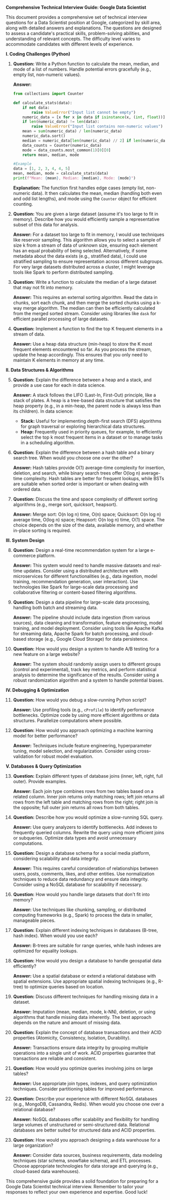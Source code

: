 **Comprehensive Technical Interview Guide: Google Data Scientist**

This document provides a comprehensive set of technical interview questions for a Data Scientist position at Google, categorized by skill area, along with detailed answers and explanations.  The questions are designed to assess a candidate's practical skills, problem-solving abilities, and understanding of relevant concepts.  The difficulty level varies to accommodate candidates with different levels of experience.

**I. Coding Challenges (Python)**

1.  **Question:** Write a Python function to calculate the mean, median, and mode of a list of numbers. Handle potential errors gracefully (e.g., empty list, non-numeric values).

    **Answer:**

    ```python
    from collections import Counter

    def calculate_stats(data):
        if not data:
            raise ValueError("Input list cannot be empty")
        numeric_data = [x for x in data if isinstance(x, (int, float))]
        if len(numeric_data) != len(data):
            raise ValueError("Input list contains non-numeric values")
        mean = sum(numeric_data) / len(numeric_data)
        numeric_data.sort()
        median = numeric_data[len(numeric_data) // 2] if len(numeric_data) % 2 != 0 else (numeric_data[len(numeric_data) // 2 - 1] + numeric_data[len(numeric_data) // 2]) / 2
        data_counts = Counter(numeric_data)
        mode = data_counts.most_common(1)[0][0]
        return mean, median, mode

    #Example
    data = [1, 2, 3, 4, 4, 5]
    mean, median, mode = calculate_stats(data)
    print(f"Mean: {mean}, Median: {median}, Mode: {mode}")

    ```

    **Explanation:** The function first handles edge cases (empty list, non-numeric data). It then calculates the mean, median (handling both even and odd list lengths), and mode using the `Counter` object for efficient counting.


2.  **Question:** You are given a large dataset (assume it's too large to fit in memory). Describe how you would efficiently sample a representative subset of this data for analysis.

    **Answer:** For a dataset too large to fit in memory, I would use techniques like reservoir sampling. This algorithm allows you to select a sample of size k from a stream of data of unknown size, ensuring each element has an equal probability of being selected.  Alternatively, if some metadata about the data exists (e.g., stratified data), I could use stratified sampling to ensure representation across different subgroups. For very large datasets distributed across a cluster, I might leverage tools like Spark to perform distributed sampling.


3.  **Question:** Write a function to calculate the median of a large dataset that may not fit into memory.

    **Answer:** This requires an external sorting algorithm. Read the data in chunks, sort each chunk, and then merge the sorted chunks using a k-way merge algorithm. The median can then be efficiently calculated from the merged sorted stream. Consider using libraries like `dask` for efficient parallel processing of large datasets.


4.  **Question:** Implement a function to find the top K frequent elements in a stream of data.

    **Answer:** Use a heap data structure (min-heap) to store the K most frequent elements encountered so far. As you process the stream, update the heap accordingly. This ensures that you only need to maintain K elements in memory at any time.


**II. Data Structures & Algorithms**

5.  **Question:** Explain the difference between a heap and a stack, and provide a use case for each in data science.

    **Answer:** A stack follows the LIFO (Last-In, First-Out) principle, like a stack of plates. A heap is a tree-based data structure that satisfies the heap property (e.g., in a min-heap, the parent node is always less than its children). In data science:

    *   **Stack:** Useful for implementing depth-first search (DFS) algorithms for graph traversal or exploring hierarchical data structures.
    *   **Heap:** Frequently used in priority queues, for example, to efficiently select the top k most frequent items in a dataset or to manage tasks in a scheduling algorithm.


6.  **Question:** Explain the difference between a hash table and a binary search tree. When would you choose one over the other?

    **Answer:** Hash tables provide O(1) average-time complexity for insertion, deletion, and search, while binary search trees offer O(log n) average-time complexity. Hash tables are better for frequent lookups, while BSTs are suitable when sorted order is important or when dealing with ordered data.


7.  **Question:** Discuss the time and space complexity of different sorting algorithms (e.g., merge sort, quicksort, heapsort).

    **Answer:** Merge sort: O(n log n) time, O(n) space; Quicksort: O(n log n) average time, O(log n) space; Heapsort: O(n log n) time, O(1) space. The choice depends on the size of the data, available memory, and whether in-place sorting is required.


**III. System Design**

8.  **Question:** Design a real-time recommendation system for a large e-commerce platform.

    **Answer:** This system would need to handle massive datasets and real-time updates. Consider using a distributed architecture with microservices for different functionalities (e.g., data ingestion, model training, recommendation generation, user interaction). Use technologies like Spark for large-scale data processing and collaborative filtering or content-based filtering algorithms.


9.  **Question:** Design a data pipeline for large-scale data processing, handling both batch and streaming data.

    **Answer:** The pipeline should include data ingestion (from various sources), data cleaning and transformation, feature engineering, model training, and model deployment. Consider using tools like Apache Kafka for streaming data, Apache Spark for batch processing, and cloud-based storage (e.g., Google Cloud Storage) for data persistence.


10. **Question:** How would you design a system to handle A/B testing for a new feature on a large website?

    **Answer:** The system should randomly assign users to different groups (control and experimental), track key metrics, and perform statistical analysis to determine the significance of the results. Consider using a robust randomization algorithm and a system to handle potential biases.


**IV. Debugging & Optimization**

11. **Question:** How would you debug a slow-running Python script?

    **Answer:** Use profiling tools (e.g., `cProfile`) to identify performance bottlenecks. Optimize code by using more efficient algorithms or data structures. Parallelize computations where possible.


12. **Question:** How would you approach optimizing a machine learning model for better performance?

    **Answer:** Techniques include feature engineering, hyperparameter tuning, model selection, and regularization. Consider using cross-validation for robust model evaluation.


**V. Databases & Query Optimization**

13. **Question:** Explain different types of database joins (inner, left, right, full outer). Provide examples.

    **Answer:** Each join type combines rows from two tables based on a related column. Inner join returns only matching rows; left join returns all rows from the left table and matching rows from the right; right join is the opposite; full outer join returns all rows from both tables.


14. **Question:** Describe how you would optimize a slow-running SQL query.

    **Answer:** Use query analyzers to identify bottlenecks. Add indexes to frequently queried columns. Rewrite the query using more efficient joins or subqueries. Optimize data types and avoid unnecessary computations.


15. **Question:** Design a database schema for a social media platform, considering scalability and data integrity.

    **Answer:** This requires careful consideration of relationships between users, posts, comments, likes, and other entities. Use normalization techniques to reduce data redundancy and ensure data integrity. Consider using a NoSQL database for scalability if necessary.


16. **Question:** How would you handle large datasets that don't fit into memory?

    **Answer:** Use techniques like chunking, sampling, or distributed computing frameworks (e.g., Spark) to process the data in smaller, manageable pieces.


17. **Question:** Explain different indexing techniques in databases (B-tree, hash index). When would you use each?

    **Answer:** B-trees are suitable for range queries, while hash indexes are optimized for equality lookups.


18. **Question:** How would you design a database to handle geospatial data efficiently?

    **Answer:** Use a spatial database or extend a relational database with spatial extensions. Use appropriate spatial indexing techniques (e.g., R-tree) to optimize queries based on location.


19. **Question:** Discuss different techniques for handling missing data in a dataset.

    **Answer:** Imputation (mean, median, mode, k-NN), deletion, or using algorithms that handle missing data inherently. The best approach depends on the nature and amount of missing data.


20. **Question:** Explain the concept of database transactions and their ACID properties (Atomicity, Consistency, Isolation, Durability).

    **Answer:** Transactions ensure data integrity by grouping multiple operations into a single unit of work. ACID properties guarantee that transactions are reliable and consistent.


21. **Question:** How would you optimize queries involving joins on large tables?

    **Answer:** Use appropriate join types, indexes, and query optimization techniques. Consider partitioning tables for improved performance.


22. **Question:** Describe your experience with different NoSQL databases (e.g., MongoDB, Cassandra, Redis). When would you choose one over a relational database?

    **Answer:** NoSQL databases offer scalability and flexibility for handling large volumes of unstructured or semi-structured data. Relational databases are better suited for structured data and ACID properties.


23. **Question:** How would you approach designing a data warehouse for a large organization?

    **Answer:** Consider data sources, business requirements, data modeling techniques (star schema, snowflake schema), and ETL processes. Choose appropriate technologies for data storage and querying (e.g., cloud-based data warehouses).


This comprehensive guide provides a solid foundation for preparing for a Google Data Scientist technical interview. Remember to tailor your responses to reflect your own experience and expertise.  Good luck!